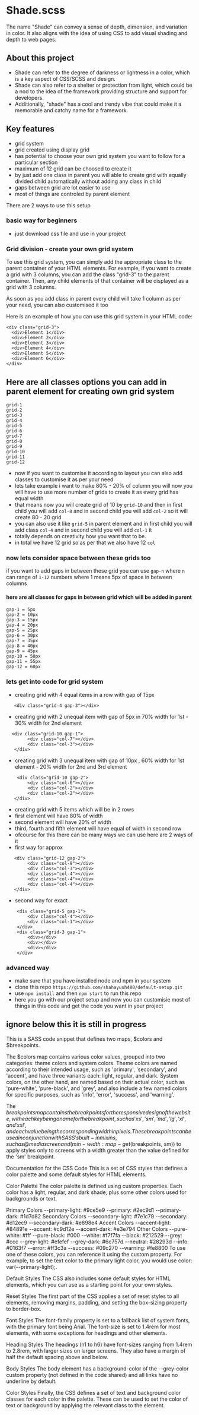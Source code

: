 # Shade.scss

The name "Shade" can convey a sense of depth, dimension, and variation in color. It also aligns with the idea of using CSS to add visual shading and depth to web pages. 

## About this project 
 - Shade can refer to the degree of darkness or lightness in a color, which is a key aspect of CSS/SCSS and design.
 - Shade can also refer to a shelter or protection from light, which could be a nod to the idea of the framework providing structure and support for developers.
 - Additionally, "shade" has a cool and trendy vibe that could make it a memorable and catchy name for a framework.

## Key features
- grid system 
 - grid created using display grid
 - has potential to choose your own grid system you want to follow for a particular section 
 - maximum of 12 grid can be choosed to create it 
 - by just add one class in parent you will able to create grid with equally divided child automatically without adding any class in child
 - gaps between grid are lot easier to use 
 - most of things are controled by parent element 

There are 2 ways to use this setup

### basic way for beginners
- just download css file and use in your project

### Grid division - create your own grid system
To use this grid system, you can simply add the appropriate class to the parent container of your HTML elements. For example, if you want to create a grid with 3 columns, you can add the class "grid-3" to the parent container. Then, any child elements of that container will be displayed as a grid with 3 columns.

As soon as you add class in parent every child will take 1 column as per your need, you can also customised it too 

Here is an example of how you can use this grid system in your HTML code:
```
<div class="grid-3">
  <div>Element 1</div>
  <div>Element 2</div>
  <div>Element 3</div>
  <div>Element 4</div>
  <div>Element 5</div>
  <div>Element 6</div>
</div>
```
## Here are all classes options you can add in parent element for creating own grid system

```
grid-1
grid-2
grid-3
grid-4
grid-5
grid-6
grid-7
grid-8
grid-9
grid-10
grid-11
grid-12
```

- now if you want to customise it according to layout you can also add classes to customise it as per your need
- lets take example i want to make 80% - 20% of column you will now you will have to use more number of grids to create it as every grid has equal width 
- that means now you will create grid of 10 by `grid-10` and then in first child you will add `col-8` and in second child you will add `col-2` so it will create 80 - 20 grid
- you can also use it like `grid-5` in parent element and in first child you will add class `col-4` and in second child you will add `col-1` it
- totally depends on creativity how you want that to be.
- in total we have 12 grid so as per that we also have 12 `col`

### now lets consider space between these grids too 
if you want to add gaps in between these grid you can use `gap-n` where `n` can range of `1-12` numbers where 1 means 5px of space in between columns

#### here are all classes for gaps in between grid which will be added in parent

```
gap-1 = 5px
gap-2 = 10px
gap-3 = 15px
gap-4 = 20px
gap-5 = 25px
gap-6 = 30px
gap-7 = 35px
gap-8 = 40px
gap-9 = 45px
gap-10 = 50px
gap-11 = 55px
gap-12 = 60px
```


### lets get into code for grid system 
- creating grid with 4 equal items in a row with gap of 15px 
```
   <div class="grid-4 gap-3"></div>
```

- creating grid with 2 unequal item with gap of 5px in 70% width for 1st - 30% width for 2nd element
```
  <div class="grid-10 gap-1">
        <div class="col-7"></div>
        <div class="col-3"></div>
   </div>
``` 
- creating grid with 3 unequal item with gap of 10px , 60% width for 1st element - 20% width for 2nd and 3rd element
```
    <div class="grid-10 gap-2">
        <div class="col-6"></div>
        <div class="col-2"></div>
        <div class="col-2"></div>
   </div>
``` 
- creating grid with 5 items which will be in 2 rows  
- first element will have 80% of width
- second element will have 20% of width
- third, fourth and fifth element will have equal of width in second row
- ofcourse for this there can be many ways we can use here are 2 ways of it
- first way for approx
```
   <div class="grid-12 gap-2">
        <div class="col-9"></div>
        <div class="col-3"></div>
        <div class="col-4"></div>
        <div class="col-4"></div>
        <div class="col-4"></div>
   </div>
```
- second way for exact
```
    <div class="grid-5 gap-1">
        <div class="col-4"></div>
        <div class="col-1"></div>
    </div>
    <div class="grid-3 gap-1">
        <div></div>
        <div></div>
        <div></div>
    </div>
```



### advanced way
- make sure that you have installed node and npm in your system 
- clone this repo ```https://github.com/shahayush480/default-setup.git``` 
- use ```npm install``` and then ```npm start``` to run this repo
- here you go with our project setup and now you can customisie most of things in this code and get the code you want in your project 



## ignore below this it is still in progress

This is a SASS code snippet that defines two maps, $colors and $breakpoints.

The $colors map contains various color values, grouped into two categories: theme colors and system colors. Theme colors are named according to their intended usage, such as 'primary', 'secondary', and 'accent', and have three variants each: light, regular, and dark. System colors, on the other hand, are named based on their actual color, such as 'pure-white', 'pure-black', and 'grey', and also include a few named colors for specific purposes, such as 'info', 'error', 'success', and 'warning'.

The $breakpoints map contains the breakpoints for the responsive design of the website, with each key being a name for the breakpoint, such as 'xs', 'sm', 'md', 'lg', 'xl', and 'xxl', and each value being the corresponding width in pixels. These breakpoints can be used in conjunction with SASS's built-in mixins, such as @media screen and (min-width: map-get($breakpoints, sm)) to apply styles only to screens with a width greater than the value defined for the 'sm' breakpoint.


Documentation for the CSS Code
This is a set of CSS styles that defines a color palette and some default styles for HTML elements.

Color Palette
The color palette is defined using custom properties. Each color has a light, regular, and dark shade, plus some other colors used for backgrounds or text.

Primary Colors
--primary-light: #9ce5e9
--primary: #2ec9d1
--primary-dark: #1d7d82
Secondary Colors
--secondary-light: #7e1c79
--secondary: #d12ec9
--secondary-dark: #e898e4
Accent Colors
--accent-light: #84891e
--accent: #c9d12e
--accent-dark: #e3e794
Other Colors
--pure-white: #fff
--pure-black: #000
--white: #f7f7fa
--black: #212529
--grey: #ccc
--grey-light: #efefef
--grey-dark: #6c757d
--neutral: #28293d
--info: #0163f7
--error: #ff3c3a
--success: #09c270
--warning: #fe8800
To use one of these colors, you can reference it using the custom property. For example, to set the text color to the primary light color, you would use color: var(--primary-light);.

Default Styles
The CSS also includes some default styles for HTML elements, which you can use as a starting point for your own styles.

Reset Styles
The first part of the CSS applies a set of reset styles to all elements, removing margins, padding, and setting the box-sizing property to border-box.

Font Styles
The font-family property is set to a fallback list of system fonts, with the primary font being Arial. The font-size is set to 1.4rem for most elements, with some exceptions for headings and other elements.

Heading Styles
The headings (h1 to h6) have font-sizes ranging from 1.4rem to 2.8rem, with larger sizes on larger screens. They also have a margin of half the default spacing above and below.

Body Styles
The body element has a background-color of the --grey-color custom property (not defined in the code shared) and all links have no underline by default.

Color Styles
Finally, the CSS defines a set of text and background color classes for each color in the palette. These can be used to set the color of text or background by applying the relevant class to the element.